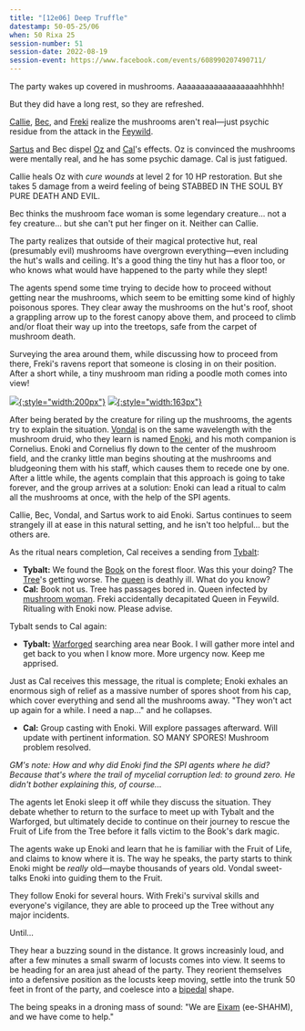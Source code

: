 ```yaml
---
title: "[12e06] Deep Truffle"
datestamp: 50-05-25/06
when: 50 Rixa 25
session-number: 51
session-date: 2022-08-19
session-event: https://www.facebook.com/events/608990207490711/
---
```


The party wakes up covered in mushrooms. Aaaaaaaaaaaaaaaaaahhhhh!

But they did have a long rest, so they are refreshed.

[Callie](../dossiers/callie), [Bec](../dossiers/bec), and [Freki](../dossiers/freki) realize the mushrooms aren't real&mdash;just psychic residue from the attack in the [Feywild](../locales/feywild).

[Sartus](../dossiers/sartus-morningdew) and Bec dispel [Oz](../dossiers/oz) and [Cal](../dossiers/cal)'s effects. Oz is convinced the mushrooms were mentally real, and he has some psychic damage. Cal is just fatigued.

Callie heals Oz with *cure wounds* at level 2 for 10 HP restoration. But she takes 5 damage from a weird feeling of being STABBED IN THE SOUL BY PURE DEATH AND EVIL.

Bec thinks the mushroom face woman is some legendary creature... not a fey creature... but she can't put her finger on it. Neither can Callie.

The party realizes that outside of their magical protective hut, real (presumably evil) mushrooms have overgrown everything&mdash;even including the hut's walls and ceiling. It's a good thing the tiny hut has a floor too, or who knows what would have happened to the party while they slept!

The agents spend some time trying to decide how to proceed without getting near the mushrooms, which seem to be emitting some kind of highly poisonous spores. They clear away the mushrooms on the hut's roof, shoot a grappling arrow up to the forest canopy above them, and proceed to climb and/or float their way up into the treetops, safe from the carpet of mushroom death.

Surveying the area around them, while discussing how to proceed from there, Freki's ravens report that someone is closing in on their position. After a short while, a tiny mushroom man riding a poodle moth comes into view!

[![](https://i.pinimg.com/originals/88/d7/62/88d76251487db1e123294759ca0ac34e.jpg){:style="width:200px"}](../dossiers/enoki) [![](https://i.pinimg.com/236x/a4/bd/fe/a4bdfef059791096661ca1599e3bc284.jpg){:style="width:163px"}](https://www.pinterest.com/pin/162340761559739851/)

After being berated by the creature for riling up the mushrooms, the agents try to explain the situation. [Vondal](../dossiers/vondal) is on the same wavelength with the mushroom druid, who they learn is named [Enoki](../dossiers/enoki), and his moth companion is Cornelius. Enoki and Cornelius fly down to the center of the mushroom field, and the cranky little man begins shouting at the mushrooms and bludgeoning them with his staff, which causes them to recede one by one. After a little while, the agents complain that this approach is going to take forever, and the group arrives at a solution: Enoki can lead a ritual to calm all the mushrooms at once, with the help of the SPI agents.

Callie, Bec, Vondal, and Sartus work to aid Enoki. Sartus continues to seem strangely ill at ease in this natural setting, and he isn't too helpful... but the others are. 

As the ritual nears completion, Cal receives a sending from [Tybalt](../dossiers/tybalt):

* **Tybalt:** We found the [Book](../relics/necronomicon) on the forest floor. Was this your doing? The [Tree](../relics/yggdrasil)'s getting worse. The [queen](../dossiers/ambriel-estanesse) is deathly ill. What do you know?
* **Cal:** Book not us. Tree has passages bored in. Queen infected by [mushroom woman](../dossiers/zuggtmoy). Freki accidentally decapitated Queen in Feywild. Ritualing with Enoki now. Please advise.

Tybalt sends to Cal again:

* **Tybalt:** [Warforged](../relics/warforged) searching area near Book. I will gather more intel and get back to you when I know more. More urgency now. Keep me apprised.

Just as Cal receives this message, the ritual is complete; Enoki exhales an enormous sigh of relief as a massive number of spores shoot from his cap, which cover everything and send all the mushrooms away. "They won't act up again for a while. I need a nap..." and he collapses.

* **Cal:** Group casting with Enoki. Will explore passages afterward. Will update with pertinent information. SO MANY SPORES! Mushroom problem resolved.

*GM's note: How and why did Enoki find the SPI agents where he did? Because that's where the trail of mycelial corruption led: to ground zero. He didn't bother explaining this, of course...*

The agents let Enoki sleep it off while they discuss the situation. They debate whether to return to the surface to meet up with Tybalt and the Warforged, but ultimately decide to continue on their journey to rescue the Fruit of Life from the Tree before it falls victim to the Book's dark magic.

The agents wake up Enoki and learn that he is familiar with the Fruit of Life, and claims to know where it is. The way he speaks, the party starts to think Enoki might be *really* old&mdash;maybe thousands of years old. Vondal sweet-talks Enoki into guiding them to the Fruit.

They follow Enoki for several hours. With Freki's survival skills and everyone's vigilance, they are able to proceed up the Tree without any major incidents.

Until...

They hear a buzzing sound in the distance. It grows increasinly loud, and after a few minutes a small swarm of locusts comes into view. It seems to be heading for an area just ahead of the party. They reorient themselves into a defensive position as the locusts keep moving, settle into the trunk 50 feet in front of the party, and coelesce into a [bipedal](../glossary#bipedal) shape.

The being speaks in a droning mass of sound: "We are [Eixam](../dossiers/eixam) (ee-SHAHM), and we have come to help."
